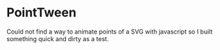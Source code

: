 PointTween
==========

Could not find a way to animate points of a SVG with javascript so I built something quick and dirty as a test.
